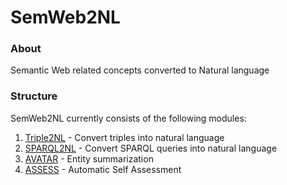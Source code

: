 SemWeb2NL
=========

### About
Semantic Web related concepts converted to Natural language

### Structure

SemWeb2NL currently consists of the following modules:

1. [Triple2NL](https://github.com/AKSW/SemWeb2NL/wiki/Triple2NL) - Convert triples into natural language
2. [SPARQL2NL](https://github.com/AKSW/SemWeb2NL/wiki/SPARQL2NL) - Convert SPARQL queries into natural language
3. [AVATAR](https://github.com/AKSW/SemWeb2NL/wiki/AVATAR) - Entity summarization
4. [ASSESS](https://github.com/AKSW/SemWeb2NL/wiki/ASSES)  - Automatic Self Assessment
 
